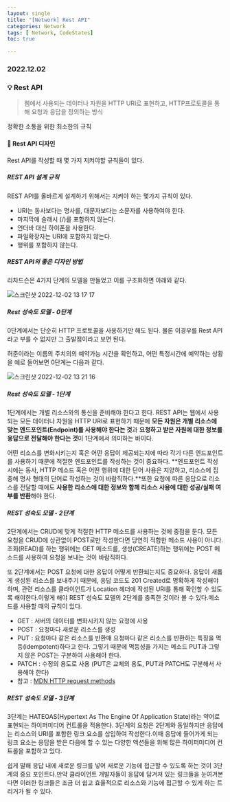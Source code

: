 ```yaml
---
layout: single
title: "[Network] Rest API"
categories: Network
tags: [ Network, CodeStates]
toc: true

---
```


### 2022.12.02

### 💡  Rest API

> 웹에서 사용되는 데이터나 자원을 HTTP URI로 표현하고, HTTP프로토콜을 통해 요청과 응답을 정의하는 방식 

정확한 소통을 위한 최소한의 규칙

#### 📌 Rest API 디자인

Rest API를 작성할 때 몇 가지 지켜야할 규칙들이 있다. 

##### REST API 설계 규칙

REST API를 올바르게 설계하기 위해서는 지켜야 하는 몇가지 규칙이 있다.

- URI는 동사보다는 명사를, 대문자보다는 소문자를 사용하여야 한다.
- 마지막에 슬래시 (/)를 포함하지 않는다.
- 언더바 대신 하이폰을 사용한다.
- 파일확장자는 URI에 포함하지 않는다.
- 행위를 포함하지 않는다.

##### REST API의 좋은 디자인 방법

리차드슨은 4가지 단계의 모델을 만들었고 이를 구조화하면 아래와 같다. 

![스크린샷 2022-12-02 13 17 17](https://user-images.githubusercontent.com/104547038/205213740-fa7d95e9-88b8-4714-820b-4b84c747bb9a.png)

##### Rest 성숙도 모델 - 0단계

0단계에서는 단순히 HTTP 프로토콜을 사용하기만 해도 된다. 물론 이경우를 Rest API라고 부를 수 없지만 그 출발점이라고 보면 된다. 

허준이라는 이름의 주치의의 예약가능 시간을 확인하고, 어떤 특정시간에 예약하는 상황을 예로 들어보면 0단계는 다음과 같다. 

![스크린샷 2022-12-02 13 21 16](https://user-images.githubusercontent.com/104547038/205214128-3a5ea0c5-1a84-49ed-8bbd-8511c3a71888.png)

##### Rest 성숙도 모델 - 1단계

1단계에서는 개별 리소스와의 통신을 준비해야 한다고 한다. REST API는 웹에서 사용되는 모든 데이터나 자원을 HTTP URI로 표현하기 때문에 **모든 자원은 개별 리소스에 맞는 엔드포인트(Endpoint)를 사용해야 한다는 것**과 **요청하고 받은 자원에 대한 정보를 응답으로 전달해야 한다는 것**이 1단계에서 의미하는 바이다.

어떤 리소스를 변화시키는지 혹은 어떤 응답이 제공되는지에 따라 각기 다른 엔드포인트를 사용하기 때문에 적절한 엔드포인트를 작성하는 것이 중요하다. **엔드포인트 작성 시에는 동사, HTTP 메소드 혹은 어떤 행위에 대한 단어 사용은 지양하고, 리소스에 집중해 명사 형태의 단어로 작성하는 것이 바람직하다.**또한 요청에 따른 응답으로 리소스를 전달할 때에도 **사용한 리소스에 대한 정보와 함께 리소스 사용에 대한 성공/실패 여부를 반환**해야 한다.

##### REST 성숙도 모델 - 2단계

2단계에서는 CRUD에 맞게 적절한 HTTP 메소드를 사용하는 것에 중점을 둔다. 모든 요청을 CRUD에 상관없이 POST로만 작성한다면 당연히 적합한 메소드 사용이 아니다.조회(READ)를 하는 행위에는 GET 메소드를, 생성(CREATE)하는 행위에는 POST 메소드를 사용하여 요청을 보내는 것이 바람직하다.

또 2단계에서는 POST 요청에 대한 응답이 어떻게 반환되는지도 중요하다. 응답이 새롭게 생성된 리소스를 보내주기 때문에, 응답 코드도 201 Created로 명확하게 작성해야 하며, 관련 리소스를 클라이언트가 Location 헤더에 작성된 URI를 통해 확인할 수 있도록 해야한다.이렇게 해야 REST 성숙도 모델의 2단계를 충족한 것이라 볼 수 있다.메소드를 사용할 때의 규칙이 있다.

- GET : 서버의 데이터를 변화시키지 않는 요청에 사용
- POST : 요청마다 새로운 리소스를 생성
- PUT : 요청마다 같은 리소스를 반환매 요청마다 같은 리소스를 반환하는 특징을 멱등(idempotent)하다고 한다. 그렇기 때문에 멱등성을 가지는 메소드 PUT과 그렇지 않은 POST는 구분하여 사용해야 한다.
- PATCH : 수정의 용도로 사용 (PUT은 교체의 용도, PUT과 PATCH도 구분해서 사용해야 한다)
- 참고 : [MDN HTTP request methods](https://developer.mozilla.org/ko/docs/Web/HTTP/Methods)

##### REST 성숙도 모델 - 3단계

3단계는 HATEOAS(Hypertext As The Engine Of Application State)라는 약어로 표현되는 하이퍼미디어 컨트롤을 적용한다. 3단계의 요청은 2단계와 동일하지만 응답에는 리소스의 URI를 포함한 링크 요소를 삽입하여 작성한다.이때 응답에 들어가게 되는 링크 요소는 응답을 받은 다음에 할 수 있는 다양한 액션들을 위해 많은 하이퍼미디어 컨트롤을 포함하고 있다.

쉽게 말해 응답 내에 새로운 링크를 넣어 새로운 기능에 접근할 수 있도록 하는 것이 3단계의 중요 포인트다.만약 클라이언트 개발자들이 응답에 담겨져 있는 링크들을 눈여겨본다면 이러한 링크들은 조금 더 쉽고 효율적으로 리소스와 기능에 접근할 수 있게 하는 트리거가 될 수 있다.

